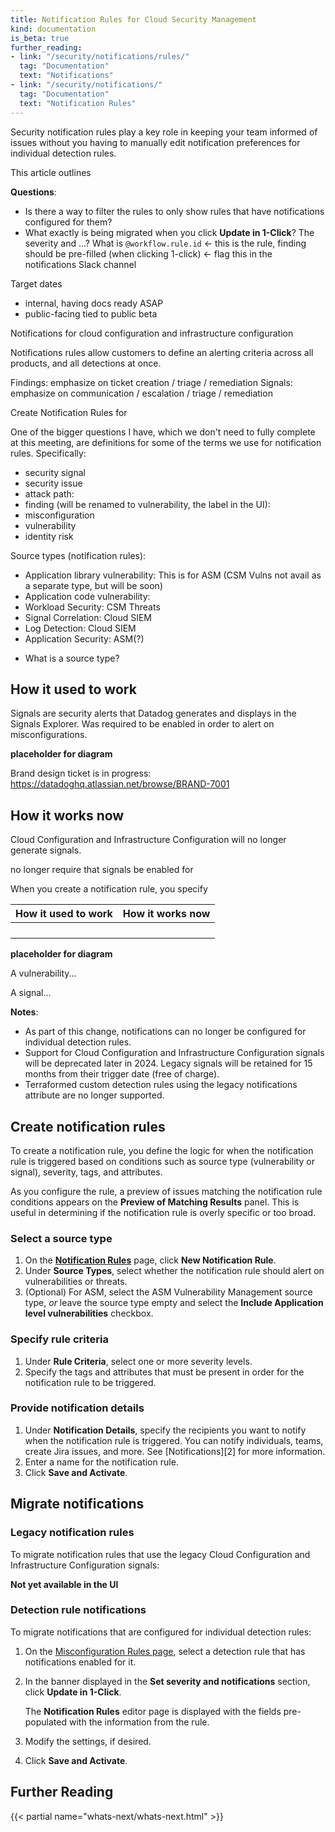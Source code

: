 ```yaml
---
title: Notification Rules for Cloud Security Management
kind: documentation
is_beta: true
further_reading:
- link: "/security/notifications/rules/"
  tag: "Documentation"
  text: "Notifications"
- link: "/security/notifications/"
  tag: "Documentation"
  text: "Notification Rules"
---
```


Security notification rules play a key role in keeping your team informed of issues without you having to manually edit notification preferences for individual detection rules.

This article outlines

**Questions**: 

- Is there a way to filter the rules to only show rules that have notifications configured for them?
- What exactly is being migrated when you click **Update in 1-Click**? The severity and ...? What is `@workflow.rule.id` <- this is the rule, finding should be pre-filled (when clicking 1-click) <- flag this in the notifications Slack channel

Target dates
- internal, having docs ready ASAP
- public-facing tied to public beta

Notifications for cloud configuration and infrastructure configuration 

Notifications rules allow customers to define an alerting criteria across all products, and all detections at once.

Findings: emphasize on ticket creation / triage / remediation 
Signals: emphasize on communication / escalation / triage / remediation

Create Notification Rules for 

One of the bigger questions I have, which we don't need to fully complete at this meeting, are definitions for some of the terms we use for notification rules. Specifically:

* security signal
* security issue
* attack path: 
* finding (will be renamed to vulnerability, the label in the UI):  
* misconfiguration
* vulnerability
* identity risk

Source types (notification rules):

* Application library vulnerability: This is for ASM (CSM Vulns not avail as a separate type, but will be soon)
* Application code vulnerability: 
* Workload Security: CSM Threats
* Signal Correlation: Cloud SIEM
* Log Detection: Cloud SIEM
* Application Security: ASM(?)

- What is a source type?

## How it used to work

Signals are security alerts that Datadog generates and displays in the Signals Explorer. Was required to be enabled in order to alert on misconfigurations.

**placeholder for diagram**

Brand design ticket is in progress: https://datadoghq.atlassian.net/browse/BRAND-7001

## How it works now

Cloud Configuration and Infrastructure Configuration will no longer generate signals.

no longer require that signals be enabled for 

When you create a notification rule, you specify 

| How it used to work | How it works now |
|---------------------|------------------|
|                     |                  |
|                     |                  |
|                     |                  |
|                     |                  |

**placeholder for diagram**

A vulnerability...

A signal...

**Notes**:

- As part of this change, notifications can no longer be configured for individual detection rules.
- Support for Cloud Configuration and Infrastructure Configuration signals will be deprecated later in 2024. Legacy signals will be retained for 15 months from their trigger date (free of charge). 
- Terraformed custom detection rules using the legacy notifications attribute are no longer supported. 

## Create notification rules

To create a notification rule, you define the logic for when the notification rule is triggered based on conditions such as source type (vulnerability or signal), severity, tags, and attributes.

As you configure the rule, a preview of issues matching the notification rule conditions appears on the **Preview of Matching Results** panel. This is useful in determining if the notification rule is overly specific or too broad.

### Select a source type

1. On the [**Notification Rules**][1] page, click **New Notification Rule**.
1. Under **Source Types**, select whether the notification rule should alert on vulnerabilities or threats.
1. (Optional) For ASM, select the ASM Vulnerability Management source type, _or_ leave the source type empty and select the **Include Application level vulnerabilities** checkbox.

### Specify rule criteria

1. Under **Rule Criteria**, select one or more severity levels.
1. Specify the tags and attributes that must be present in order for the notification rule to be triggered.

### Provide notification details

1. Under **Notification Details**, specify the recipients you want to notify when the notification rule is triggered. You can notify individuals, teams, create Jira issues, and more. See [Notifications][2] for more information.
1. Enter a name for the notification rule.
1. Click **Save and Activate**.

## Migrate notifications

### Legacy notification rules

To migrate notification rules that use the legacy Cloud Configuration and Infrastructure Configuration signals:

**Not yet available in the UI**

### Detection rule notifications

To migrate notifications that are configured for individual detection rules:

1. On the [Misconfiguration Rules page][1], select a detection rule that has notifications enabled for it.
2. In the banner displayed in the **Set severity and notifications** section, click **Update in 1-Click**.

   The **Notification Rules** editor page is displayed with the fields pre-populated with the information from the rule.

3. Modify the settings, if desired.
4. Click **Save and Activate**.

## Further Reading

{{< partial name="whats-next/whats-next.html" >}}

[1]: https://app.datadoghq.com/security/configuration/compliance/rules